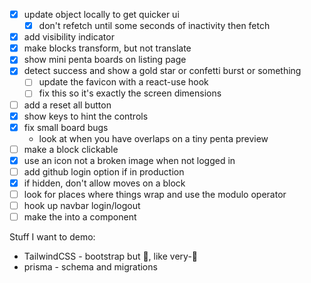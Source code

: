* [x] update object locally to get quicker ui
  * [x] don't refetch until some seconds of inactivity then fetch
* [x] add visibility indicator
* [x] make blocks transform, but not translate
* [x] show mini penta boards on listing page
* [x] detect success and show a gold star or confetti burst or something
  * [ ] update the favicon with a react-use hook
  * [ ] fix this so it's exactly the screen dimensions
* [ ] add a reset all button
* [x] show keys to hint the controls
* [x] fix small board bugs
  * look at when you have overlaps on a tiny penta preview
* [ ] make a block clickable
* [x] use an icon not a broken image when not logged in
* [ ] add github login option if in production
* [x] if hidden, don't allow moves on a block
* [ ] look for places where things wrap and use the modulo operator
* [ ] hook up navbar login/logout
* [ ] make the <buttons> into a component

Stuff I want to demo:
* TailwindCSS - bootstrap but 🍄, like very-🍄
* prisma - schema and migrations
